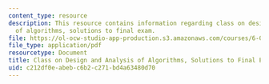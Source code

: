 ```yaml
---
content_type: resource
description: This resource contains information regarding class on design and analysis
  of algorithms, solutions to final exam.
file: https://ol-ocw-studio-app-production.s3.amazonaws.com/courses/6-046j-design-and-analysis-of-algorithms-spring-2015/c212df0eabebc6b2c271bd4a63480d70_MIT6_046JS15_finalsols.pdf
file_type: application/pdf
resourcetype: Document
title: Class on Design and Analysis of Algorithms, Solutions to Final Exam
uid: c212df0e-abeb-c6b2-c271-bd4a63480d70
---
```

